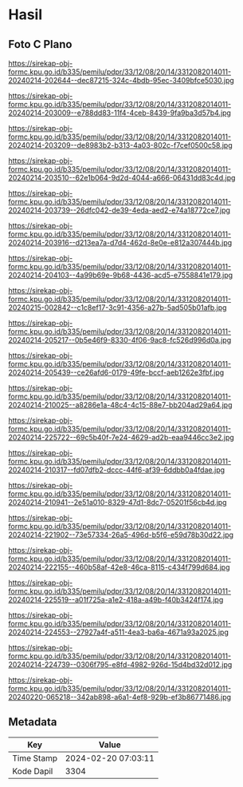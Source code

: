 # Hasil

## Foto C Plano

https://sirekap-obj-formc.kpu.go.id/b335/pemilu/pdpr/33/12/08/20/14/3312082014011-20240214-202644--dec87215-324c-4bdb-95ec-3409bfce5030.jpg

https://sirekap-obj-formc.kpu.go.id/b335/pemilu/pdpr/33/12/08/20/14/3312082014011-20240214-203009--e788dd83-11f4-4ceb-8439-9fa9ba3d57b4.jpg

https://sirekap-obj-formc.kpu.go.id/b335/pemilu/pdpr/33/12/08/20/14/3312082014011-20240214-203209--de8983b2-b313-4a03-802c-f7cef0500c58.jpg

https://sirekap-obj-formc.kpu.go.id/b335/pemilu/pdpr/33/12/08/20/14/3312082014011-20240214-203510--62e1b064-9d2d-4044-a666-06431dd83c4d.jpg

https://sirekap-obj-formc.kpu.go.id/b335/pemilu/pdpr/33/12/08/20/14/3312082014011-20240214-203739--26dfc042-de39-4eda-aed2-e74a18772ce7.jpg

https://sirekap-obj-formc.kpu.go.id/b335/pemilu/pdpr/33/12/08/20/14/3312082014011-20240214-203916--d213ea7a-d7d4-462d-8e0e-e812a307444b.jpg

https://sirekap-obj-formc.kpu.go.id/b335/pemilu/pdpr/33/12/08/20/14/3312082014011-20240214-204103--4a99b69e-9b68-4436-acd5-e7558841e179.jpg

https://sirekap-obj-formc.kpu.go.id/b335/pemilu/pdpr/33/12/08/20/14/3312082014011-20240215-002842--c1c8ef17-3c91-4356-a27b-5ad505b01afb.jpg

https://sirekap-obj-formc.kpu.go.id/b335/pemilu/pdpr/33/12/08/20/14/3312082014011-20240214-205217--0b5e46f9-8330-4f06-9ac8-fc526d996d0a.jpg

https://sirekap-obj-formc.kpu.go.id/b335/pemilu/pdpr/33/12/08/20/14/3312082014011-20240214-205439--ce26afd6-0179-49fe-bccf-aeb1262e3fbf.jpg

https://sirekap-obj-formc.kpu.go.id/b335/pemilu/pdpr/33/12/08/20/14/3312082014011-20240214-210025--a8286e1a-48c4-4c15-88e7-bb204ad29a64.jpg

https://sirekap-obj-formc.kpu.go.id/b335/pemilu/pdpr/33/12/08/20/14/3312082014011-20240214-225722--69c5b40f-7e24-4629-ad2b-eaa9446cc3e2.jpg

https://sirekap-obj-formc.kpu.go.id/b335/pemilu/pdpr/33/12/08/20/14/3312082014011-20240214-210317--fd07dfb2-dccc-44f6-af39-6ddbb0a4fdae.jpg

https://sirekap-obj-formc.kpu.go.id/b335/pemilu/pdpr/33/12/08/20/14/3312082014011-20240214-210941--2e51a010-8329-47d1-8dc7-05201f56cb4d.jpg

https://sirekap-obj-formc.kpu.go.id/b335/pemilu/pdpr/33/12/08/20/14/3312082014011-20240214-221902--73e57334-26a5-496d-b5f6-e59d78b30d22.jpg

https://sirekap-obj-formc.kpu.go.id/b335/pemilu/pdpr/33/12/08/20/14/3312082014011-20240214-222155--460b58af-42e8-46ca-8115-c434f799d684.jpg

https://sirekap-obj-formc.kpu.go.id/b335/pemilu/pdpr/33/12/08/20/14/3312082014011-20240214-225519--a01f725a-a1e2-418a-a49b-f40b3424f174.jpg

https://sirekap-obj-formc.kpu.go.id/b335/pemilu/pdpr/33/12/08/20/14/3312082014011-20240214-224553--27927a4f-a511-4ea3-ba6a-4671a93a2025.jpg

https://sirekap-obj-formc.kpu.go.id/b335/pemilu/pdpr/33/12/08/20/14/3312082014011-20240214-224739--0306f795-e8fd-4982-926d-15d4bd32d012.jpg

https://sirekap-obj-formc.kpu.go.id/b335/pemilu/pdpr/33/12/08/20/14/3312082014011-20240220-065218--342ab898-a6a1-4ef8-929b-ef3b86771486.jpg


## Metadata

| Key        | Value               |
| ---------- | ------------------- |
| Time Stamp | 2024-02-20 07:03:11 |
| Kode Dapil | 3304                |



